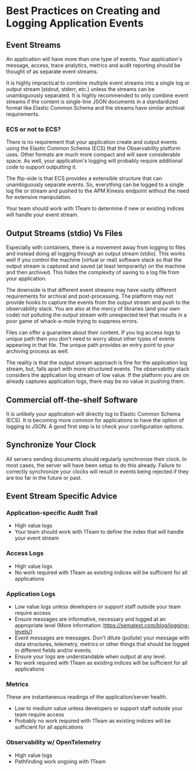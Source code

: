 # Best Practices on Creating and Logging Application Events

## Event Streams

An application will have more than one type of events. Your application's message, access, trace analytics, metrics and audit reporting should be thought of as separate event streams.

It is highly impractical to combine multiple event streams into a single log or output stream (stdout, stderr, etc.) unless the streams can be unambiguously separated. It is highly recommended to only combine event streams if the content is single-line JSON documents in a standardized format like Elastic Common Schema and the streams have similar archival requirements.

### ECS or not to ECS?

There is no requirement that your application create and output events using the Elastic Common Schema (ECS) that the Observability platform uses. Other formats are much more compact and will save considerable space. As well, your application's logging will probably require additional code to support outputting it.

The flip-side is that ECS provides a extensible structure that can unambiguously separate events. So, everything can be logged to a single log file or stream and pushed to the APM Kinesis endpoint without the need for extensive manipulation.

Your team should work with 1Team to determine if new or existing indices will handle your event stream.

## Output Streams (stdio) Vs Files

Especially with containers, there is a movement away from logging to files and instead doing all logging through an output stream (stdio). This works well if you control the machine (virtual or real) software stack so that the output stream is captured and saved (at least temporarily) on the machine and then archived. This hides the complexity of saving to a log file from your application.

The downside is that different event streams may have vastly different requirements for archival and post-processing. The platform may not provide hooks to capture the events from the output stream and push to the observability stack. You are also at the mercy of libraries (and your own code) not polluting the output stream with unexpected text that results in a poor game of whack-a-mole trying to suppress errors.

Files can offer a guarantee about their content. If you log access logs to unique path then you don't need to worry about other types of events appearing in that file. The unique path provides an entry point to your archiving process as well.

The reality is that the output stream approach is fine for the application log stream, but, falls apart with more structured events. The observability stack considers the application log stream of low value. If the platform you are on already captures application logs, there may be no value in pushing them.

## Commercial off-the-shelf Software

It is unlikely your application will directly log to Elastic Common Schema (ECS). It is becoming more common for applications to have the option of logging to JSON. A good first step is to check your configuration options.

## Synchronize Your Clock

All servers sending documents should regularly synchronize their clock. In most cases, the server will have been setup to do this already. Failure to correctly synchronize your clocks will result in events being rejected if they are too far in the future or past.

## Event Stream Specific Advice

### Application-specific Audit Trail

* High value logs
* Your team should work with 1Team to define the index that will handle your event stream

### Access Logs

* High value logs
* No work required with 1Team as existing indices will be sufficient for all applications

### Application Logs

* Low value logs unless developers or support staff outside your team require access
* Ensure messages are informative, necessary and logged at an appropriate level (More information: https://sematext.com/blog/logging-levels/)
* Event messages are messages. Don't dilute (pollute) your message with data structures, telemetry, metrics or other things that should be logged in different fields and/or events.
* Ensure your logs are understandable when output at any level.
* No work required with 1Team as existing indices will be sufficient for all applications

### Metrics

These are instantaneous readings of the application/server health.

* Low to medium value unless developers or support staff outside your team require access
* Probably no work required with 1Team as existing indices will be sufficient for all applications

### Observability w/ OpenTelemetry

* High value logs
* Pathfinding work ongoing with 1Team
